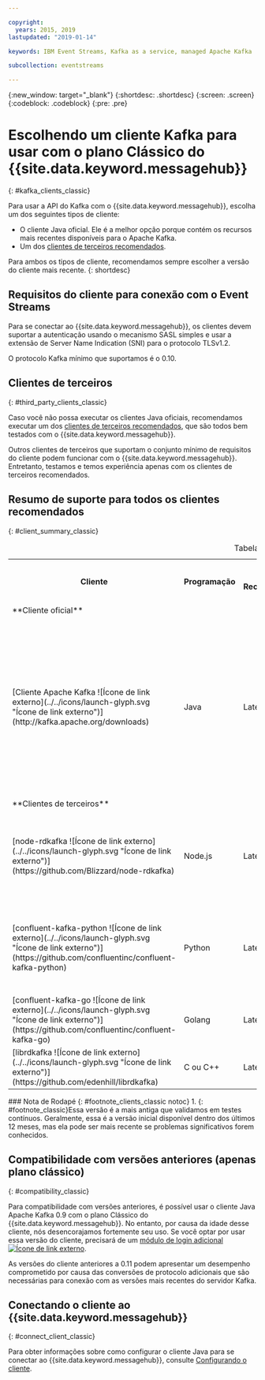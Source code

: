 ```yaml
---

copyright:
  years: 2015, 2019
lastupdated: "2019-01-14"

keywords: IBM Event Streams, Kafka as a service, managed Apache Kafka

subcollection: eventstreams

---
```


{:new_window: target="_blank"}
{:shortdesc: .shortdesc}
{:screen: .screen}
{:codeblock: .codeblock}
{:pre: .pre}

# Escolhendo um cliente Kafka para usar com o plano Clássico do {{site.data.keyword.messagehub}} 
{: #kafka_clients_classic}

Para usar a API do Kafka com o {{site.data.keyword.messagehub}}, escolha um dos seguintes tipos de cliente:

* O cliente Java oficial. Ele é a melhor opção porque contém os recursos mais recentes disponíveis para o Apache Kafka.
* Um dos [clientes de terceiros recomendados](/docs/services/EventStreams?topic=eventstreams-kafka_clients#clients_table).

Para ambos os tipos de cliente, recomendamos sempre escolher a versão do cliente mais recente. 
{: shortdesc}

## Requisitos do cliente para conexão com o Event Streams

Para se conectar ao {{site.data.keyword.messagehub}}, os clientes devem suportar a autenticação usando o mecanismo SASL simples e usar a extensão de Server Name Indication (SNI) para o protocolo TLSv1.2.

O protocolo Kafka mínimo que suportamos é o 0.10.
	
## Clientes de terceiros
{: #third_party_clients_classic}

Caso você não possa executar os clientes Java oficiais, recomendamos executar um dos [clientes de terceiros recomendados](/docs/services/EventStreams?topic=eventstreams-kafka_clients#clients_table), que são todos bem testados com o {{site.data.keyword.messagehub}}. 

Outros clientes de terceiros que suportam o conjunto mínimo de requisitos do cliente podem funcionar com o {{site.data.keyword.messagehub}}. Entretanto, testamos e temos experiência apenas com os clientes de terceiros recomendados.

## Resumo de suporte para todos os clientes recomendados
{: #client_summary_classic}

<table id="clients_table">
    <caption>Tabela 2. Resumo do suporte a clientes</caption>
      <tr>
		    <th id="client" scope="col">Cliente</th>
		    <th id="language" scope="col">Programação</th>
			<th id="version" scope="col">Versão Recomendada</th>
		    <th id="minimum version" scope="col">Versão mínima suportada [<sup>1</sup>](/docs/services/EventStreams?topic=eventstreams-kafka_clients_classic#footnote_clients_classic)</th>
			<th id="sample link" scope="col">Link para a amostra</th>
        </tr>
			<tr>
			<td colspan="3">**Cliente oficial**</td>
			</tr>
	  		<tr>
			<td>[Cliente Apache Kafka
![Ícone de link externo](../../icons/launch-glyph.svg "Ícone de link externo")](http://kafka.apache.org/downloads)</td>
			<td>Java</td>
			<td>Latest</td>
			<td>0.10.2 <p> Para obter informações sobre clientes mais antigos, consulte [compatibilidade com versões anteriores](/docs/services/EventStreams?topic=eventstreams-kafka_clients_classic#compatibility_classic).</p></td>
			<td>[Amostra do console Java ![Ícone de link externo](../../icons/launch-glyph.svg "Ícone de link externo")](https://github.com/ibm-messaging/event-streams-samples/tree/master/kafka-java-console-sample)<br/>
			[Amostra do Liberty ![Ícone de link externo](../../icons/launch-glyph.svg "Ícone de link externo")](https://github.com/ibm-messaging/event-streams-samples/tree/master/kafka-java-liberty-sample)
			</td>
			</tr>
			<tr>
			<td colspan="3">**Clientes de terceiros**</td>
			</tr>
	  		<tr>
			<td>[node-rdkafka ![Ícone de link externo](../../icons/launch-glyph.svg "Ícone de link externo")](https://github.com/Blizzard/node-rdkafka)</td>
			<td>Node.js</td>
			<td>Latest</td>
			<td>2.2.2</td>
			<td>[Amostra do Node.js ![Ícone de link externo](../../icons/launch-glyph.svg "Ícone de link externo")](https://github.com/ibm-messaging/event-streams-samples/tree/master/kafka-nodejs-console-sample)</td>
		</tr>
		<tr>
			<td>[confluent-kafka-python ![Ícone de link externo](../../icons/launch-glyph.svg "Ícone de link externo")](https://github.com/confluentinc/confluent-kafka-python)</td>
			<td>Python</td>
			<td>Latest</td>
			<td>0.11.0</td>
			<td>[Amostra do Kafka Python ![Ícone de link externo](../../icons/launch-glyph.svg "Ícone de link externo")](https://github.com/ibm-messaging/event-streams-samples/tree/master/kafka-python-console-sample)</td>
		</tr>
		<tr>
			<td>[confluent-kafka-go ![Ícone de link externo](../../icons/launch-glyph.svg "Ícone de link externo")](https://github.com/confluentinc/confluent-kafka-go)</td>
			<td>Golang</td>
			<td>Latest</td>
			<td>0.11.0</td>
			<td></td>
		</tr>
		<tr>
			<td>[librdkafka ![Ícone de link externo](../../icons/launch-glyph.svg "Ícone de link externo")](https://github.com/edenhill/librdkafka)</td>
			<td>C ou C++</td>
			<td>Latest</td>
			<td>0.11.0</td>
			<td></td>
		</tr>

</table>
### Nota de Rodapé
{: #footnote_clients_classic notoc}
1. {: #footnote_classic}Essa versão é a mais antiga que validamos em testes contínuos. Geralmente, essa é a versão inicial disponível dentro dos últimos 12 meses, mas ela pode ser mais recente se problemas significativos forem conhecidos.

## Compatibilidade com versões anteriores (apenas plano clássico)
{: #compatibility_classic}

Para compatibilidade com versões anteriores, é possível usar o cliente Java Apache Kafka 0.9 com o plano Clássico do {{site.data.keyword.messagehub}}. No entanto, por causa da idade desse cliente, nós desencorajamos fortemente seu uso. Se você optar por usar essa versão do cliente, precisará de um [módulo de login adicional ![Ícone de link externo](../../icons/launch-glyph.svg "Ícone de link externo")](https://github.com/ibm-messaging/event-streams-samples/tree/master/kafka-0.9/message-hub-login-library).

As versões do cliente anteriores a 0.11 podem apresentar um desempenho comprometido por causa das conversões de protocolo adicionais que são necessárias para conexão com as versões mais recentes do servidor Kafka.

<!--
## Unsupported clients

The following clients are not supported by {{site.data.keyword.messagehub}}:

### kafka-node
The kafka-node client does not fully support SASL authentication with the PLAIN mechanism so cannot currently be used with {{site.data.keyword.messagehub}}.


### no-kafka 
The no-kafka client does not fully support SASL authentication with the PLAIN mechanism so cannot currently be used with {{site.data.keyword.messagehub}}.

-->

## Conectando o cliente ao {{site.data.keyword.messagehub}}
{: #connect_client_classic}

Para obter informações sobre como configurar o cliente Java para se conectar ao {{site.data.keyword.messagehub}}, consulte [Configurando o cliente](/docs/services/EventStreams?topic=eventstreams-kafka_connect).












